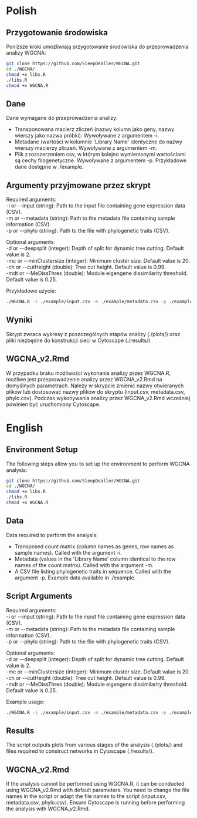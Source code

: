 # Polish

## Przygotowanie środowiska

Poniższe kroki umożliwiają przygotowanie środowiska do przeprowadzenia analizy WGCNA:
```sh
git clone https://github.com/SleepDealler/WGCNA.git
cd ./WGCNA/
chmod +x libs.R
./libs.R
chmod +x WGCNA.R
```
## Dane

Dane wymagane do przeprowadzenia analizy:
- Transponowana macierz zliczeń (nazwy kolumn jako geny, nazwy wierszy jako nazwa próbki). Wywoływane  z argumentem -i.
- Metadane (wartości w kolumnie 'Library Name' identyczne do nazwy wierszy macierzy zliczeń. Wywoływane  z argumentem -m.
- Plik z rozszerzeniem csv, w którym kolejno wymienionymi wartościami są cechy filogenetyczne. Wywoływane z argumentem -p.
Przykładowe dane dostępne w ./example.

## Argumenty przyjmowane przez skrypt

Required arguments:<br>
-i or --input (string): Path to the input file containing gene expression data (CSV).<br>
-m or --metadata (string): Path to the metadata file containing sample information (CSV).<br>
-p or --phylo (string): Path to the file with phylogenetic traits (CSV).

Optional arguments:<br>
-d or --deepsplit (integer): Depth of split for dynamic tree cutting. Default value is 2.<br>
-mc or --minClustersize (integer): Minimum cluster size. Default value is 20.<br>
-ch or --cutHeight (double): Tree cut height. Default value is 0.99.<br>
-mdt or --MeDissThres (double): Module eigengene dissimilarity threshold. Default value is 0.25.

Przykładowe użycie:<br>
```sh
./WGCNA.R -i ./example/input.csv -m ./example/metadata.csv -p ./example/phylo.csv
```
## Wyniki

Skrypt zwraca wykresy z poszczególnych etapów analizy (./plots/) oraz pliki niezbędne do konstrukcji sieci w Cytoscape (./results/)

## WGCNA_v2.Rmd

W przypadku braku możliwości wykonania analizy przez WGCNA.R, możliwe jest przeprowadzenie analizy przez WGCNA_v2.Rmd na domyślnych parametrach. Należy w skrypcie zmienić nazwy otwieranych plików lub dostosować nazwy plików do skryptu (input.csv, metadata.csv, phylo.csv). Podczas wykonywania analizy przez WGCNA_v2.Rmd wcześniej powinien być uruchomiony Cytoscape.

# English

## Environment Setup

The following steps allow you to set up the environment to perform WGCNA analysis:
```sh
git clone https://github.com/SleepDealler/WGCNA.git
cd ./WGCNA/
chmod +x libs.R
./libs.R
chmod +x WGCNA.R
```
## Data

Data required to perform the analysis:
- Transposed count matrix (column names as genes, row names as sample names). Called with the argument -i.
- Metadata (values in the 'Library Name' column identical to the row names of the count matrix). Called with the argument -m.
- A CSV file listing phylogenetic traits in sequence. Called with the argument -p.
Example data available in ./example.

## Script Arguments

Required arguments:<br>
-i or --input (string): Path to the input file containing gene expression data (CSV).<br>
-m or --metadata (string): Path to the metadata file containing sample information (CSV).<br>
-p or --phylo (string): Path to the file with phylogenetic traits (CSV).

Optional arguments:<br>
-d or --deepsplit (integer): Depth of split for dynamic tree cutting. Default value is 2.<br>
-mc or --minClustersize (integer): Minimum cluster size. Default value is 20.<br>
-ch or --cutHeight (double): Tree cut height. Default value is 0.99.<br>
-mdt or --MeDissThres (double): Module eigengene dissimilarity threshold. Default value is 0.25.

Example usage:<br>
```sh
./WGCNA.R -i ./example/input.csv -m ./example/metadata.csv -p ./example/phylo.csv
```

## Results

The script outputs plots from various stages of the analysis (./plots/) and files required to construct networks in Cytoscape (./results/).

## WGCNA_v2.Rmd

If the analysis cannot be performed using WGCNA.R, it can be conducted using WGCNA_v2.Rmd with default parameters. You need to change the file names in the script or adapt the file names to the script (input.csv, metadata.csv, phylo.csv). Ensure Cytoscape is running before performing the analysis with WGCNA_v2.Rmd.
